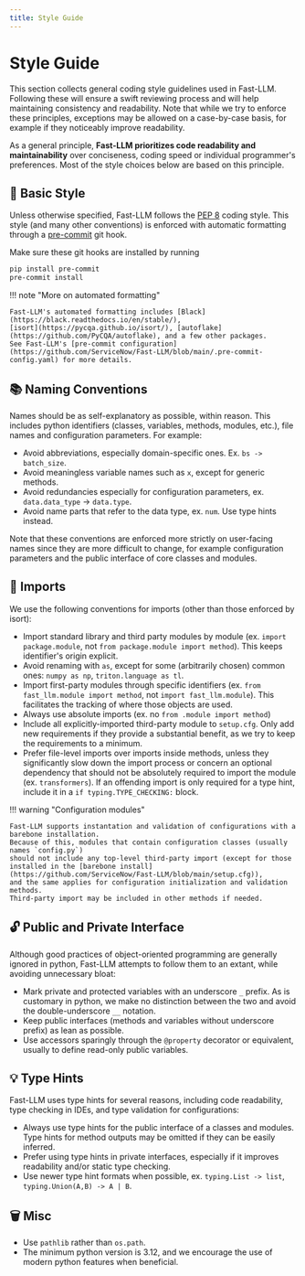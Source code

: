 ```yaml
---
title: Style Guide
---
```


# Style Guide

This section collects general coding style guidelines used in Fast-LLM.
Following these will ensure a swift reviewing process and will help maintaining consistency and readability.
Note that while we try to enforce these principles,
exceptions may be allowed on a case-by-case basis, for example if they noticeably improve readability.

As a general principle, **Fast-LLM prioritizes code readability and maintainability** over conciseness,
coding speed or individual programmer's preferences.
Most of the style choices below are based on this principle.

## 🎯 Basic Style

Unless otherwise specified, Fast-LLM follows the [PEP 8](https://peps.python.org/pep-0008/) coding style.
This style (and many other conventions) is enforced with automatic formatting through a [pre-commit](https://pre-commit.com/) git hook.

Make sure these git hooks are installed by running
```bash
pip install pre-commit
pre-commit install
```

!!! note "More on automated formatting"

    Fast-LLM's automated formatting includes [Black](https://black.readthedocs.io/en/stable/),
    [isort](https://pycqa.github.io/isort/), [autoflake](https://github.com/PyCQA/autoflake), and a few other packages.
    See Fast-LLM's [pre-commit configuration](https://github.com/ServiceNow/Fast-LLM/blob/main/.pre-commit-config.yaml) for more details.

## 📚 Naming Conventions

Names should be as self-explanatory as possible, within reason.
This includes python identifiers (classes, variables, methods, modules, etc.), file names and configuration parameters.
For example:

* Avoid abbreviations, especially domain-specific ones. Ex. `bs -> batch_size`.
* Avoid meaningless variable names such as `x`, except for generic methods.
* Avoid redundancies especially for configuration parameters, ex. `data.data_type` -> `data.type`.
* Avoid name parts that refer to the data type, ex. `num`. Use type hints instead.

Note that these conventions are enforced more strictly on user-facing names since they are more difficult to change,
for example configuration parameters and the public interface of core classes and modules.

## 🛬 Imports

We use the following conventions for imports (other than those enforced by isort):

* Import standard library and third party modules by module (ex. `import package.module`, not `from package.module import method`).
This keeps identifier's origin explicit.
* Avoid renaming with `as`, except for some (arbitrarily chosen) common ones: `numpy as np`, `triton.language as tl`.
* Import first-party modules through specific identifiers (ex. `from fast_llm.module import method`, not `import fast_llm.module`). This facilitates the tracking of where those objects are used.
* Always use absolute imports (ex. no `from .module import method`)
* Include all explicitly-imported third-party module to `setup.cfg`.
Only add new requirements if they provide a substantial benefit,
as we try to keep the requirements to a minimum.
* Prefer file-level imports over imports inside methods, unless they significantly slow down the import process
or concern an optional dependency that should not be absolutely required to import the module (ex. `transformers`).
If an offending import is only required for a type hint, include it in a `if typing.TYPE_CHECKING:` block.

!!! warning "Configuration modules"

    Fast-LLM supports instantation and validation of configurations with a barebone installation.
    Because of this, modules that contain configuration classes (usually names `config.py`)
    should not include any top-level third-party import (except for those installed in the [barebone install](https://github.com/ServiceNow/Fast-LLM/blob/main/setup.cfg)),
    and the same applies for configuration initialization and validation methods.
    Third-party import may be included in other methods if needed.

## 🔓 Public and Private Interface

Although good practices of object-oriented programming are generally ignored in python,
Fast-LLM attempts to follow them to an extant, while avoiding unnecessary bloat:

* Mark private and protected variables with an underscore `_` prefix.
As is customary in python, we make no distinction between the two and avoid the double-underscore `__` notation.
* Keep public interfaces (methods and variables without underscore prefix) as lean as possible.
* Use accessors sparingly through the `@property` decorator or equivalent,
usually to define read-only public variables.

## 💡 Type Hints

Fast-LLM uses type hints for several reasons, including code readability, type checking in IDEs,
and type validation for configurations:

* Always use type hints for the public interface of a classes and modules.
Type hints for method outputs may be omitted if they can be easily inferred.
* Prefer using type hints in private interfaces, especially if it improves readability and/or static type checking.
* Use newer type hint formats when possible, ex. `typing.List -> list`, `typing.Union(A,B) -> A | B`.

## 🗑️ Misc

* Use `pathlib` rather than `os.path`.
* The minimum python version is 3.12, and we encourage the use of modern python features when beneficial.
